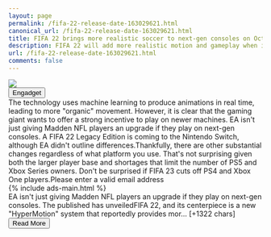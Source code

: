 ```yaml
---
layout: page
permalink: /fifa-22-release-date-163029621.html
canonical_url: /fifa-22-release-date-163029621.html
title: FIFA 22 brings more realistic soccer to next-gen consoles on October 1st | Engadget
description: FIFA 22 will add more realistic motion and gameplay when it reaches consoles and PCs on October 1st..
url: /fifa-22-release-date-163029621.html
comments: false
---
```


<div class="row">
<div class="col-12">
<img src="https://s.yimg.com/os/creatr-uploaded-images/2021-07/d4040370-e261-11eb-bebb-092887a1a12a">
</div>
</div>
<div class="row">
<div class="col-12 mt-2">
<button type="button" class="btn btn-outline-info">Engadget</button>
</div>
</div>
<div class="row">
<div class="col-12">
<div>The technology uses machine learning to produce animations in real time, leading to more "organic" movement. However, it is clear that the gaming giant wants to offer a strong incentive to play on newer machines. EA isn't just giving Madden NFL players an upgrade if they play on next-gen consoles. A FIFA 22 Legacy Edition is coming to the Nintendo Switch, although EA didn't outline differences.Thankfully, there are other substantial changes regardless of what platform you use. That's not surprising given both the larger player base and shortages that limit the number of PS5 and Xbox Series owners. Don't be surprised if FIFA 23 cuts off PS4 and Xbox One players.Please enter a valid email address</div>
</div>
</div>
<div class="row">
<div class="col-12">


<div class="row">
  {% include ads-main.html %}
</div>

<div>EA isn't just giving Madden NFL players an upgrade if they play on next-gen consoles. The published has unveiledFIFA 22, and its centerpiece is a new "HyperMotion" system that reportedly provides mor… [+1322 chars]</div>
</div>
</div>
<div class="row">
<div class="col-12 text-center">
<a href="https://www.engadget.com/fifa-22-release-date-163029621.html">
<button type="button" class="btn btn-info">Read More</button>
</a>
</div>
</div>
